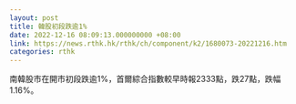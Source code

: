 ```yaml
---
layout: post
title: 韓股初段跌逾1%
date: 2022-12-16 08:09:13.000000000 +08:00
link: https://news.rthk.hk/rthk/ch/component/k2/1680073-20221216.htm
categories: rthk
---
```


南韓股市在開市初段跌逾1%，首爾綜合指數較早時報2333點，跌27點，跌幅1.16%。
